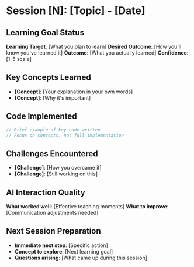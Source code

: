 # Session [N]: [Topic] - [Date]

## Learning Goal Status
**Learning Target**: [What you plan to learn]
**Desired Outcome**: [How you'll know you've learned it]
**Outcome**: [What you actually learned]
**Confidence**: [1-5 scale]

## Key Concepts Learned
- **[Concept]**: [Your explanation in your own words]
- **[Concept]**: [Why it's important]

## Code Implemented
```javascript
// Brief example of key code written
// Focus on concepts, not full implementation
```

## Challenges Encountered
- **[Challenge]**: [How you overcame it]
- **[Challenge]**: [Still working on this]

## AI Interaction Quality
**What worked well**: [Effective teaching moments]
**What to improve**: [Communication adjustments needed]

## Next Session Preparation
- **Immediate next step**: [Specific action]
- **Concept to explore**: [Next learning goal]
- **Questions arising**: [What came up during this session]